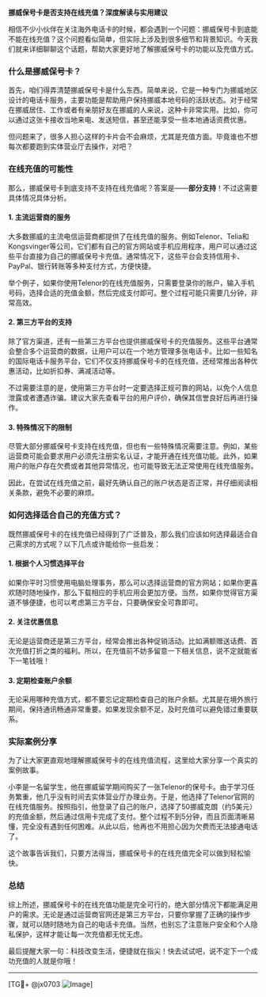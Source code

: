 **挪威保号卡是否支持在线充值？深度解读与实用建议**

相信不少小伙伴在关注海外电话卡的时候，都会遇到一个问题：挪威保号卡到底能不能在线充值？这个问题看似简单，但实际上涉及到很多细节和背景知识。今天我们就来详细聊聊这个话题，帮助大家更好地了解挪威保号卡的功能以及充值方式。

### 什么是挪威保号卡？

首先，咱们得弄清楚挪威保号卡是什么东西。简单来说，它是一种专门为挪威地区设计的电话卡服务，主要功能是帮助用户保持挪威本地号码的活跃状态。对于经常在挪威居住、工作或者有亲朋好友在挪威的人来说，这种卡非常实用。比如，你可以通过这张卡接收当地来电、发送短信，甚至还能享受一些本地通话资费优惠。

但问题来了，很多人担心这样的卡片会不会麻烦，尤其是充值方面。毕竟谁也不想每次都要跑到实体营业厅去操作，对吧？

### 在线充值的可能性

那么，挪威保号卡到底支持不支持在线充值呢？答案是——**部分支持**！不过这需要具体情况具体分析。

#### 1. **主流运营商的服务**
大多数挪威的主流电信运营商都提供了在线充值的服务。例如Telenor、Telia和Kongsvinger等公司，它们都有自己的官方网站或手机应用程序，用户可以通过这些平台直接为自己的挪威保号卡充值。通常情况下，这些平台会支持信用卡、PayPal、银行转账等多种支付方式，方便快捷。

举个例子，如果你使用Telenor的在线充值服务，只需要登录你的账户，输入手机号码，选择合适的充值金额，然后完成支付即可。整个过程可能只需要几分钟，非常高效。

#### 2. **第三方平台的支持**
除了官方渠道，还有一些第三方平台也提供挪威保号卡的充值服务。这些平台通常会整合多个运营商的数据，让用户可以在一个地方管理多张电话卡。比如一些知名的国际电话卡服务平台，它们不仅支持挪威保号卡的在线充值，还经常推出各种优惠活动，比如折扣券、满减活动等。

不过需要注意的是，使用第三方平台时一定要选择正规可靠的网站，以免个人信息泄露或者遭遇诈骗。建议大家先查看平台的用户评价，确保其信誉良好后再进行操作。

#### 3. **特殊情况下的限制**
尽管大部分挪威保号卡支持在线充值，但也有一些特殊情况需要注意。例如，某些运营商可能会要求用户必须先注册实名认证，才能开通在线充值功能。此外，如果用户的账户存在欠费或者其他异常情况，也可能导致无法正常使用在线充值服务。

因此，在尝试在线充值之前，最好先确认自己的账户状态是否正常，并仔细阅读相关条款，避免不必要的麻烦。

### 如何选择适合自己的充值方式？

既然挪威保号卡的在线充值已经得到了广泛普及，那么我们应该如何选择最适合自己需求的方式呢？以下几点或许能给你一些启发：

#### 1. **根据个人习惯选择平台**
如果你平时习惯使用电脑处理事务，那么可以选择运营商的官方网站；如果你更喜欢随时随地操作，那么下载相应的手机应用会更加方便。当然，如果你觉得官方渠道不够便捷，也可以考虑第三方平台，只要确保安全可靠即可。

#### 2. **关注优惠信息**
无论是运营商还是第三方平台，经常会推出各种促销活动。比如满额赠送话费、首次充值打折之类的福利。所以，在充值前不妨多留意一下相关信息，说不定就能省下一笔钱哦！

#### 3. **定期检查账户余额**
无论采用哪种充值方式，都不要忘记定期检查自己的账户余额。尤其是在境外旅行期间，保持通讯畅通非常重要。如果发现余额不足，及时充值可以避免错过重要联系。

### 实际案例分享

为了让大家更直观地理解挪威保号卡的在线充值流程，这里给大家分享一个真实的案例故事。

小李是一名留学生，他在挪威留学期间购买了一张Telenor的保号卡。由于学习任务繁重，他几乎没有时间去实体营业厅办理业务。于是，他选择了Telenor官网的在线充值服务。按照指引，他登录了自己的账户，选择了50挪威克朗（约5美元）的充值金额，然后通过信用卡完成了支付。整个过程不到5分钟，而且页面清晰易懂，完全没有遇到任何困难。从此以后，他再也不用担心因为欠费而无法接通电话了。

这个故事告诉我们，只要方法得当，挪威保号卡的在线充值完全可以做到轻松愉快。

### 总结

综上所述，挪威保号卡的在线充值功能是完全可行的，绝大部分情况下都能满足用户的需求。无论是通过运营商官网还是第三方平台，只要你掌握了正确的操作步骤，就可以随时随地为自己的电话卡充值。当然，也别忘了注意账户安全和个人隐私保护，这样才能让每一次充值都无忧无虑。

最后提醒大家一句：科技改变生活，便捷就在指尖！快去试试吧，说不定下一个成功充值的人就是你哦！

---

[TG💪+ @jx0703 ![Image](https://github.com/user-attachments/assets/dbca1d08-cadb-493c-b0ec-ad6f7a83f270)]